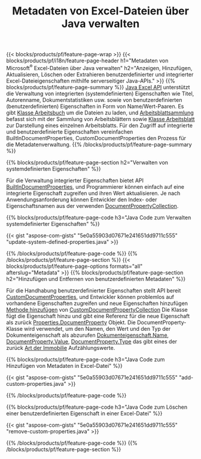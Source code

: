 ﻿---
title: Metadaten von Excel-Dateien über Java verwalten
url: /de/java/metadata/
description: Metadaten von Excel-Dateien mit nur wenigen Java-Codezeilen anzeigen, hinzufügen, bearbeiten, entfernen oder extrahieren
---
{{< blocks/products/pf/feature-page-wrap >}}
{{< blocks/products/pf/i18n/feature-page-header h1="Metadaten von Microsoft<sup>&reg;</sup> Excel-Dateien über Java verwalten" h2="Anzeigen, Hinzufügen, Aktualisieren, Löschen oder Extrahieren benutzerdefinierter und integrierter Excel-Dateieigenschaften mithilfe serverseitiger Java-APIs." >}}
{{% blocks/products/pf/feature-page-summary %}}
[Java Excel API](/cells/java/) unterstützt die Verwaltung von integrierten (systemdefinierten) Eigenschaften wie Titel, Autorenname, Dokumentstatistiken usw. sowie von benutzerdefinierten (benutzerdefinierten) Eigenschaften in Form von Name/Wert-Paaren. Es gibt [Klasse Arbeitsbuch](https://reference.aspose.com/cells/java/com.aspose.cells/Workbook) um die Dateien zu laden, und [Arbeitsblattsammlung](https://reference.aspose.com/cells/java/com.aspose.cells/WorksheetCollection) befasst sich mit der Sammlung von Arbeitsblättern sowie [Klasse Arbeitsblatt](https://reference.aspose.com/cells/java/com.aspose.cells/Worksheet) zur Darstellung eines einzelnen Arbeitsblatts. Für den Zugriff auf integrierte und benutzerdefinierte Eigenschaften vereinfachen BuiltInDocumentProperties, CustomDocumentProperties den Prozess für die Metadatenverwaltung. 
{{% /blocks/products/pf/feature-page-summary %}}

{{% blocks/products/pf/feature-page-section h2="Verwalten von systemdefinierten Eigenschaften" %}}

Für die Verwaltung integrierter Eigenschaften bietet API [BuiltInDocumentProperties](https://reference.aspose.com/cells/java/com.aspose.cells/worksheetcollection#BuiltInDocumentProperties), und Programmierer können einfach auf eine integrierte Eigenschaft zugreifen und ihren Wert aktualisieren. Je nach Anwendungsanforderung können Entwickler den Index- oder Eigenschaftsnamen aus der verwenden [DocumentPropertyCollection](https://reference.aspose.com/cells/java/com.aspose.cells/DocumentPropertyCollection). 

{{% blocks/products/pf/feature-page-code h3="Java Code zum Verwalten systemdefinierter Eigenschaften" %}}

{{< gist "aspose-com-gists" "5e0a55903d07671e241651dd9711c555" "update-system-defined-properties.java" >}}

{{% /blocks/products/pf/feature-page-code %}}
{{% /blocks/products/pf/feature-page-section %}}
{{< blocks/products/pf/feature-page-options formats="all" afterslug="Metadata" >}}
{{% blocks/products/pf/feature-page-section h2="Hinzufügen und Entfernen von benutzerdefinierten Metadaten" %}}

Für die Handhabung benutzerdefinierter Eigenschaften stellt API bereit [CustomDocumentProperties](https://reference.aspose.com/cells/java/com.aspose.cells/worksheetcollection#CustomDocumentProperties), und Entwickler können problemlos auf vorhandene Eigenschaften zugreifen und neue Eigenschaften hinzufügen [Methode hinzufügen](https://reference.aspose.com/cells/java/com.aspose.cells/customdocumentpropertycollection#add(java.lang.String,%20boolean)) von [CustomDocumentPropertyCollection](https://reference.aspose.com/cells/java/com.aspose.cells/CustomDocumentPropertyCollection) Die Klasse fügt die Eigenschaft hinzu und gibt eine Referenz für die neue Eigenschaft als zurück [Properties.DocumentProperty](https://reference.aspose.com/cells/java/com.aspose.cells/DocumentProperty) Objekt. Die DocumentProperty-Klasse wird verwendet, um den Namen, den Wert und den Typ der Dokumenteigenschaft als abzurufen [Dokumenteigenschaft.Name](https://reference.aspose.com/cells/java/com.aspose.cells/documentproperty#Name), [DocumentProperty.Value](https://reference.aspose.com/cells/java/com.aspose.cells/documentproperty#Value),  [DocumentProperty.Type](https://reference.aspose.com/cells/java/com.aspose.cells/documentproperty#Type) das gibt eines der zurück [Art der Immobilie](https://reference.aspose.com/cells/java/com.aspose.cells/PropertyType) Aufzählungswerte. 
 
{{% blocks/products/pf/feature-page-code h3="Java Code zum Hinzufügen von Metadaten in Excel-Datei" %}}

{{< gist "aspose-com-gists" "5e0a55903d07671e241651dd9711c555" "add-custom-properties.java" >}}

{{% /blocks/products/pf/feature-page-code %}}


{{% blocks/products/pf/feature-page-code h3="Java Code zum Löschen einer benutzerdefinierten Eigenschaft in einer Excel-Datei" %}}

{{< gist "aspose-com-gists" "5e0a55903d07671e241651dd9711c555" "remove-custom-properties.java" >}}

{{% /blocks/products/pf/feature-page-code %}}
{{% /blocks/products/pf/feature-page-section %}}
